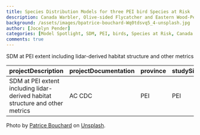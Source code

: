 ```yaml
---
title: Species Distribution Models for three PEI bird Species at Risk
description: Canada Warbler, Olive-sided Flycatcher and Eastern Wood-Pewee
background: /assets/images/bpatrice-bouchard-Wq0tdsvq5_4-unsplash.jpg
author: [Jocelyn Pender]
categories: [Model Spotlight, SDM, PEI, birds, Species at Risk, Canada Warbler, Olive-sided Flycatcher, Eastern Wood-Pewee]
comments: true
---
```


SDM at PEI extent including lidar-derived habitat structure and other metrics

| projectDescription                                                            | projectDocumentation | province | studySite | geographicExtent | modellingApproach          | modellingSoftware | modelGrainSize | productDescription                                                                         | dataSensitivity | dataUseRestrictions                 | dataLocationInputs | dataLocationOutputs |
|-------------------------------------------------------------------------------|----------------------|----------|-----------|------------------|----------------------------|-------------------|----------------|--------------------------------------------------------------------------------------------|-----------------|-------------------------------------|--------------------|---------------------|
| SDM at PEI extent including lidar-derived habitat structure and other metrics | AC CDC               | PEI      | PEI       | PEI              | Species Distribution Model | Maxent            | 100m           | 1. 100m-resolution predictive raster showing continuous probability of suitable conditions | non-sensitive   | permission required from PEI/AC CDC | AC CDC             | AC CDC              |


Photo by [Patrice Bouchard](https://unsplash.com/@patriceb?utm_source=unsplash&utm_medium=referral&utm_content=creditCopyText) on [Unsplash](https://unsplash.com/s/photos/canada-warbler?utm_source=unsplash&utm_medium=referral&utm_content=creditCopyText).
  